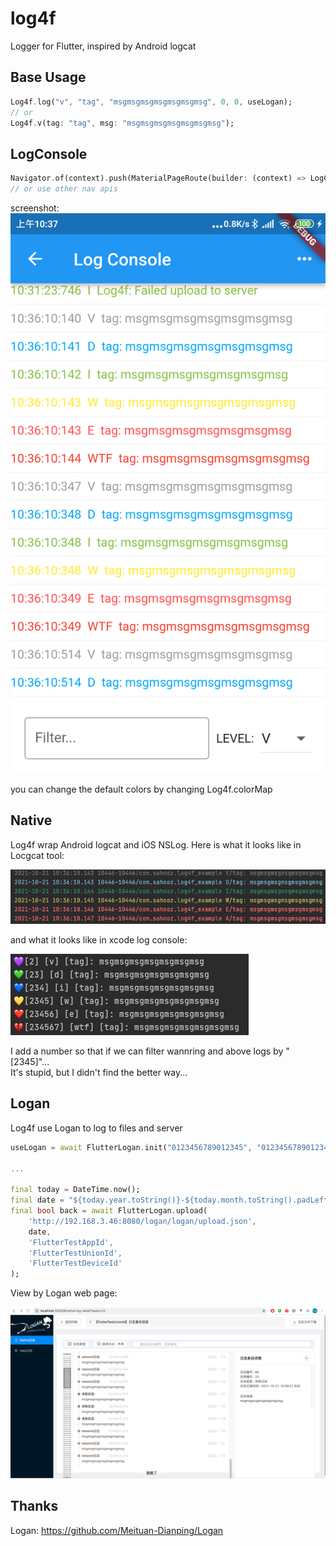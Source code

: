 # log4f

Logger for Flutter, inspired by Android logcat

## Base Usage

```dart
Log4f.log("v", "tag", "msgmsgmsgmsgmsgmsgmsg", 0, 0, useLogan);
// or
Log4f.v(tag: "tag", msg: "msgmsgmsgmsgmsgmsgmsg");
```

## LogConsole
```dart
Navigator.of(context).push(MaterialPageRoute(builder: (context) => LogConsole()));
// or use other nav apis
```
screenshot:  
![](imgs/logconsole.png) 

you can change the default colors by changing Log4f.colorMap

## Native

Log4f wrap Android logcat and iOS NSLog. Here is what it looks like in Locgcat tool:  

![](imgs/logcat.png)

and what it looks like in xcode log console:  

![](imgs/xcode.png)  

I add a number so that if we can filter wannring and above logs by "[2345]"...  
It's stupid, but I didn't find the better way...

## Logan

Log4f use Logan to log to files and server

```dart
useLogan = await FlutterLogan.init("0123456789012345", "0123456789012345", 1024 * 1024 * 10);

...

final today = DateTime.now();
final date = "${today.year.toString()}-${today.month.toString().padLeft(2, '0')}-${today.day.toString().padLeft(2, '0')}";
final bool back = await FlutterLogan.upload(
    'http://192.168.3.46:8080/logan/logan/upload.json',
    date,
    'FlutterTestAppId',
    'FlutterTestUnionId',
    'FlutterTestDeviceId'
);
```  

View by Logan web page:  

![](imgs/web.png)

## Thanks

Logan: https://github.com/Meituan-Dianping/Logan
